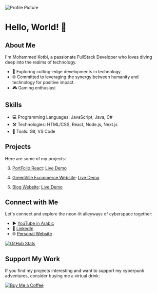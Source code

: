 ![Profile Picture](https://media.licdn.com/dms/image/D4E16AQF-ZTqpOqlsTQ/profile-displaybackgroundimage-shrink_350_1400/0/1694969691477?e=1720656000&v=beta&t=w814KONGU1qE52zZwU2_X_FVQhgipgYYYb3VLxziZXo)

# Hello, World! 👋

## About Me

I'm Mohammed Kotbi, a passionate FullStack Developer who loves diving deep into the realms of technology. 

- 💼 Exploring cutting-edge developments in technology.
- 🌐 Committed to leveraging the synergy between humanity and technology for positive impact.
- 🎮 Gaming enthusiast

## Skills

- 💻 Programming Languages: JavaScript, Java, C#
- 🛠️ Technologies: HTML/CSS, React, Node.js, Next.js
- 🔧 Tools: Git, VS Code

## Projects

Here are some of my projects:

3. [PortFolio React](https://github.com/shadowofleaf96/React-Vite-PortFolio):
   [Live Demo](https://new-portfolio-z3hb.onrender.com/)

3. [GreenVille Ecommerce Website](https://github.com/shadowofleaf96/GreenVille-Ecommerce_Final_Project):
   [Live Demo](https://greenville-frontend.onrender.com/)

3. [Blog Website](https://github.com/shadowofleaf96/BlogWebsite):
   [Live Demo](https://github.com/shadowofleaf96/BlogWebsite)

## Connect with Me

Let's connect and explore the neon-lit alleyways of cyberspace together:

- ▶️ [YouTube in Arabic](https://www.youtube.com/channel/UC9_eEbHsL_1TL1O67Fwe7Yw)
- 💼 [LinkedIn](https://www.linkedin.com/in/mkotbi)
- 🌐 [Personal Website](https://new-portfolio-z3hb.onrender.com/)

[![GitHub Stats](https://github-readme-stats.vercel.app/api?username=shadowofleaf96&show_icons=true&hide_border=true&title_color=9932CC&text_color=EE82EE&bg_color=0d1117&show_owner=true)](https://github.com/shadowofleaf96)

## Support My Work

If you find my projects interesting and want to support my cyberpunk adventures, consider buying me a virtual drink:

[![Buy Me a Coffee](https://img.shields.io/badge/Buy%20Me%20a%20Coffee-Donate-orange)](https://ko-fi.com/shadowofleaf96)
